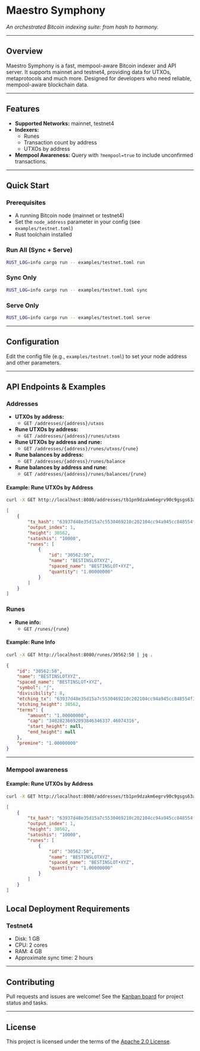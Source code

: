 # Maestro Symphony

_An orchestrated Bitcoin indexing suite: from hash to harmony._

---

## Overview

Maestro Symphony is a fast, mempool-aware Bitcoin indexer and API server. It supports mainnet and testnet4, providing data for UTXOs, metaprotocols and much more. Designed for developers who need reliable, mempool-aware blockchain data.

---

## Features

-   **Supported Networks:** mainnet, testnet4
-   **Indexers:**
    -   Runes
    -   Transaction count by address
    -   UTXOs by address
-   **Mempool Awareness:** Query with `?mempool=true` to include unconfirmed transactions.

---

## Quick Start

### Prerequisites

-   A running Bitcoin node (mainnet or testnet4)
-   Set the `node_address` parameter in your config (see `examples/testnet.toml`)
-   Rust toolchain installed

### Run All (Sync + Serve)

```bash
RUST_LOG=info cargo run -- examples/testnet.toml run
```

### Sync Only

```bash
RUST_LOG=info cargo run -- examples/testnet.toml sync
```

### Serve Only

```bash
RUST_LOG=info cargo run -- examples/testnet.toml serve
```

---

## Configuration

Edit the config file (e.g., `examples/testnet.toml`) to set your node address and other parameters.

---

## API Endpoints & Examples

### Addresses

-   **UTXOs by address:**
    -   `GET /addresses/{address}/utxos`
-   **Rune UTXOs by address:**
    -   `GET /addresses/{address}/runes/utxos`
-   **Rune UTXOs by address and rune:**
    -   `GET /addresses/{address}/runes/utxos/{rune}`
-   **Rune balances by address:**
    -   `GET /addresses/{address}/runes/balance`
-   **Rune balances by address and rune:**
    -   `GET /addresses/{address}/runes/balances/{rune}`

#### Example: Rune UTXOs by Address

```bash
curl -X GET http://localhost:8080/addresses/tb1pn9dzakm6egrv90c9gsgs63axvmn6ydwemrpuwljnmz9qdk38ueqsqae936/runes/utxos | jq .
```

```json
[
    {
        "tx_hash": "63937d48e35d15a7c5530469210c202104cc94a945cc848554f336b3f4f24121",
        "output_index": 1,
        "height": 30562,
        "satoshis": "10000",
        "runes": [
            {
                "id": "30562:50",
                "name": "BESTINSLOTXYZ",
                "spaced_name": "BESTINSLOT•XYZ",
                "quantity": "1.00000000"
            }
        ]
    }
]
```

### Runes

-   **Rune info:**
    -   `GET /runes/{rune}`

#### Example: Rune Info

```bash
curl -X GET http://localhost:8080/runes/30562:50 | jq .
```

```json
{
    "id": "30562:50",
    "name": "BESTINSLOTXYZ",
    "spaced_name": "BESTINSLOT•XYZ",
    "symbol": "ʃ",
    "divisibility": 8,
    "etching_tx": "63937d48e35d15a7c5530469210c202104cc94a945cc848554f336b3f4f24121",
    "etching_height": 30562,
    "terms": {
        "amount": "1.00000000",
        "cap": "34028236692093846346337.46074316",
        "start_height": null,
        "end_height": null
    },
    "premine": "1.00000000"
}
```

---

### Mempool awareness

#### Example: Rune UTXOs by Address

```bash
curl -X GET http://localhost:8080/addresses/tb1pn9dzakm6egrv90c9gsgs63axvmn6ydwemrpuwljnmz9qdk38ueqsqae936/runes/utxos?mempool=true | jq .
```

```json
[
    {
        "tx_hash": "63937d48e35d15a7c5530469210c202104cc94a945cc848554f336b3f4f24121",
        "output_index": 1,
        "height": 30562,
        "satoshis": "10000",
        "runes": [
            {
                "id": "30562:50",
                "name": "BESTINSLOTXYZ",
                "spaced_name": "BESTINSLOT•XYZ",
                "quantity": "1.00000000"
            }
        ]
    }
]
```

## Local Deployment Requirements

### Testnet4

-   Disk: 1 GB
-   CPU: 2 cores
-   RAM: 4 GB
-   Approximate sync time: 2 hours

---

## Contributing

Pull requests and issues are welcome! See the [Kanban board](https://github.com/orgs/maestro-org/projects/16/views/1) for project status and tasks.

---

## License

This project is licensed under the terms of the [Apache 2.0 License](./LICENSE).
